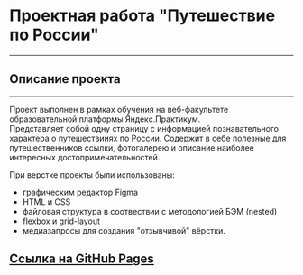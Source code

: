 # **Проектная работа "Путешествие по России"**
________________________________________________
## **Описание проекта**
________________________________________________
Проект выполнен в рамках обучения на веб-факультете образовательной платформы Яндекс.Практикум.   
Представляет собой одну страницу с информацией познавательного характера о путешествииях по России.
Содержит в себе полезные для путешественников ссылки, фотогалерею и описание наиболее интересных достопримечательностей.

При верстке проекты были использованы:
* графическим редактор Figma
* HTML и CSS
* файловая структура в соотвествии с методологией БЭМ (nested)
* flexbox и grid-layout
* медиазапросы для создания "отзывчивой" вёрстки.

## [Ссылка на GitHub Pages](https://sukhasana.github.io/russian-travel/)

 




